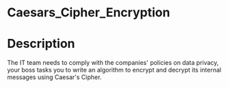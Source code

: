 # Caesars_Cipher_Encryption

# Description
The IT team needs to comply with the companies' policies on data privacy, your boss tasks you to write an algorithm to encrypt and decrypt its internal messages using Caesar's Cipher.


